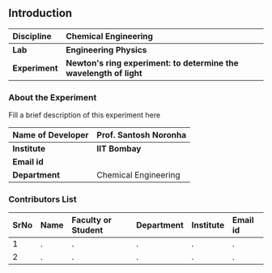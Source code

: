 ## Introduction


<b>Discipline | <b>Chemical Engineering
:--|:--|
<b> Lab | <b> Engineering Physics
<b> Experiment|     <b> Newton's ring experiment: to determine the wavelength of light

### About the Experiment 

Fill a brief description of this experiment here

<b>Name of Developer | <b> Prof. Santosh Noronha 
:--|:--|
<b> Institute | <b>  IIT Bombay
<b> Email id|     <b>  
<b> Department |  Chemical Engineering

### Contributors List

SrNo | Name | Faculty or Student | Department| Institute | Email id
:--|:--|:--|:--|:--|:--|
1 | . | . | . | . | .
2 | . | . | . | . | .
